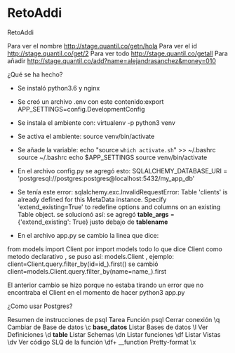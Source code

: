 # RetoAddi
RetoAddi

Para ver el nombre http://stage.quantil.co/getn/hola
Para ver el id http://stage.quantil.co/get/2
Para ver todo http://stage.quantil.co/getall
Para añadir http://stage.quantil.co/add?name=alejandrasanchez&money=010

¿Qué se ha hecho? 
- Se instaló python3.6 y nginx
- Se creó un archivo .env con este contenido:export APP_SETTINGS=config.DevelopmentConfig
- Se instala el ambiente con: virtualenv -p python3 venv
- Se activa el ambiente: source venv/bin/activate
- Se añade la variable:
echo "source `which activate.sh`" >> ~/.bashrc
source ~/.bashrc
echo $APP_SETTINGS
source venv/bin/activate

- En el archivo config.py se agregó esto:
SQLALCHEMY_DATABASE_URI = 'postgresql://postgres:postgres@localhost:5432/my_app_db'

- Se tenía este error: sqlalchemy.exc.InvalidRequestError: Table 'clients' is already defined for this MetaData instance.  Specify 'extend_existing=True' to redefine options and columns on an existing Table object.
 se solucionó así: se agregó
__table_args__ = {'extend_existing': True}
justo debajo de  __tablename__

- En el archivo app.py se cambio la linea que dice: 

from models import Client por import models 
todo lo que dice Client como metodo declarativo , se puso así: models.Client , ejemplo: client=Client.query.filter_by(id=id_).first() se cambió  client=models.Client.query.filter_by(name=name_).first

El anterior cambio se hizo porque no estaba tirando un error que no encontraba el Client en el momento de hacer python3 app.py

¿Como usar Postgres?

Resumen de instrucciones de psql
Tarea	Función psql
Cerrar conexión	\q
Cambiar de Base de datos	\c __base_datos__
Listar Bases de datos	\l
Ver Definiciones	\d __table__
Listar Schemas	\dn
Listar funciones	\df
Listar Vistas	\dv
Ver código SLQ de la función	\df+ __function
Pretty-format	\x
